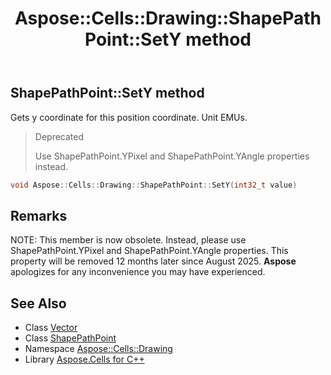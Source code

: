 ﻿---
title: Aspose::Cells::Drawing::ShapePathPoint::SetY method
linktitle: SetY
second_title: Aspose.Cells for C++ API Reference
description: 'Aspose::Cells::Drawing::ShapePathPoint::SetY method. Gets y coordinate for this position coordinate. Unit EMUs in C++.'
type: docs
weight: 900
url: /cpp/aspose.cells.drawing/shapepathpoint/sety/
---
## ShapePathPoint::SetY method


Gets y coordinate for this position coordinate. Unit EMUs.


>Deprecated
>
>Use ShapePathPoint.YPixel and ShapePathPoint.YAngle properties instead. 
```cpp
void Aspose::Cells::Drawing::ShapePathPoint::SetY(int32_t value)
```

## Remarks


NOTE: This member is now obsolete. Instead, please use ShapePathPoint.YPixel and ShapePathPoint.YAngle properties. This property will be removed 12 months later since August 2025. **Aspose** apologizes for any inconvenience you may have experienced.


## See Also

* Class [Vector](../../../aspose.cells/vector/)
* Class [ShapePathPoint](../)
* Namespace [Aspose::Cells::Drawing](../../)
* Library [Aspose.Cells for C++](../../../)
